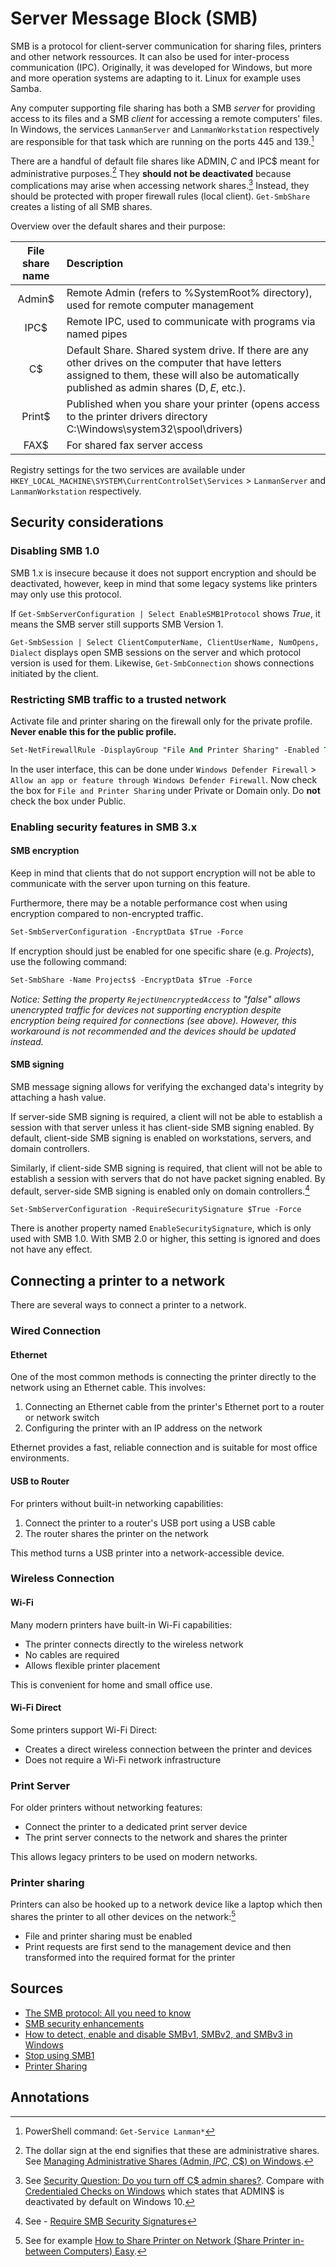 # Server Message Block (SMB)

SMB is a protocol for client-server communication for sharing files, printers and other network ressources. It can also be used for inter-process communication (IPC). Originally, it was developed for Windows, but more and more operation systems are adapting to it. Linux for example uses Samba.

Any computer supporting file sharing has both a SMB *server* for providing access to its files and a SMB *client* for accessing a remote computers' files. In Windows, the services `LanmanServer` and `LanmanWorkstation` respectively are responsible for that task which are running on the ports 445 and 139.[^lanman]

<!--disabling the Lanman services does not impact the ability to use the local printer (if it supports TCP/IP that is) and it also increases security > only deactivate if file and printer sharing is not used-->

There are a handful of default file shares like ADMIN$, C$ and IPC$ meant for administrative purposes.[^dollar] They **should not be deactivated** because complications may arise when accessing network shares.[^deactivate-default-share] Instead, they should be protected with proper firewall rules (local client). `Get-SmbShare` creates a listing of all SMB shares.

Overview over the default shares and their purpose:

| File share name | Description |
| :-: | :-- |
| Admin$ | Remote Admin (refers to %SystemRoot% directory), used for remote computer management |
| IPC$ | Remote IPC, used to communicate with programs via named pipes |
| C$ | Default Share. Shared system drive. If there are any other drives on the computer that have letters assigned to them, these will also be automatically published as admin shares (D$, E$, etc.). |
| Print$ | Published when you share your printer (opens access to the printer drivers directory C:\Windows\system32\spool\drivers) |
| FAX$ | For shared fax server access |

Registry settings for the two services are available under `HKEY_LOCAL_MACHINE\SYSTEM\CurrentControlSet\Services` > `LanmanServer` and `LanmanWorkstation` respectively.

## Security considerations

### Disabling SMB 1.0

SMB 1.x is insecure because it does not support encryption and should be deactivated, however, keep in mind that some legacy systems like printers may only use this protocol.

If `Get-SmbServerConfiguration | Select EnableSMB1Protocol` shows *True*, it means the SMB server still supports SMB Version 1.

`Get-SmbSession | Select ClientComputerName, ClientUserName, NumOpens, Dialect` displays open SMB sessions on the server and which protocol version is used for them. Likewise, `Get-SmbConnection` shows connections initiated by the client.

### Restricting SMB traffic to a trusted network

Activate file and printer sharing on the firewall only for the private profile. **Never enable this for the public profile.**

```ps
Set-NetFirewallRule -DisplayGroup "File And Printer Sharing" -Enabled True -Profile Private
```

In the user interface, this can be done under `Windows Defender Firewall` > `Allow an app or feature through Windows Defender Firewall`. Now check the box for `File and Printer Sharing` under Private or Domain only. Do **not** check the box under Public.

### Enabling security features in SMB 3.x

#### SMB encryption

Keep in mind that clients that do not support encryption will not be able to communicate with the server upon turning on this feature.

Furthermore, there may be a notable performance cost when using encryption compared to non-encrypted traffic.

```ps
Set-SmbServerConfiguration -EncryptData $True -Force
```

If encryption should just be enabled for one specific share (e.g. *Projects*), use the following command:

```ps
Set-SmbShare -Name Projects$ -EncryptData $True -Force
```

*Notice: Setting the property `RejectUnencryptedAccess` to "false" allows unencrypted traffic for devices not supporting encryption despite encryption being required for connections (see above). However, this workaround is not recommended and the devices should be updated instead.*

#### SMB signing

SMB message signing allows for verifying the exchanged data's integrity by attaching a hash value.

If server-side SMB signing is required, a client will not be able to establish a session with that server unless it has client-side SMB signing enabled. By default, client-side SMB signing is enabled on workstations, servers, and domain controllers.

Similarly, if client-side SMB signing is required, that client will not be able to establish a session with servers that do not have packet signing enabled. By default, server-side SMB signing is enabled only on domain controllers.[^signing]

```ps
Set-SmbServerConfiguration -RequireSecuritySignature $True -Force
```

There is another property named `EnableSecuritySignature`, which is only used with SMB 1.0. With SMB 2.0 or higher, this setting is ignored and does not have any effect.

## Connecting a printer to a network

There are several ways to connect a printer to a network.

### Wired Connection

#### Ethernet

One of the most common methods is connecting the printer directly to the network using an Ethernet cable. This involves:

1. Connecting an Ethernet cable from the printer's Ethernet port to a router or network switch
2. Configuring the printer with an IP address on the network

Ethernet provides a fast, reliable connection and is suitable for most office environments.

#### USB to Router

For printers without built-in networking capabilities:

1. Connect the printer to a router's USB port using a USB cable
2. The router shares the printer on the network

This method turns a USB printer into a network-accessible device.

### Wireless Connection

#### Wi-Fi

Many modern printers have built-in Wi-Fi capabilities:

- The printer connects directly to the wireless network
- No cables are required
- Allows flexible printer placement

This is convenient for home and small office use.

#### Wi-Fi Direct

Some printers support Wi-Fi Direct:

- Creates a direct wireless connection between the printer and devices
- Does not require a Wi-Fi network infrastructure

### Print Server

For older printers without networking features:

- Connect the printer to a dedicated print server device
- The print server connects to the network and shares the printer

This allows legacy printers to be used on modern networks.

### Printer sharing

Printers can also be hooked up to a network device like a laptop which then shares the printer to all other devices on the network:[^printer-sharing]

- File and printer sharing must be enabled
- Print requests are first send to the management device and then transformed into the required format for the printer

## Sources

- [The SMB protocol: All you need to know](https://4sysops.com/archives/the-smb-protocol-all-you-need-to-know/)
- [SMB security enhancements](https://learn.microsoft.com/en-us/windows-server/storage/file-server/smb-security)
- [How to detect, enable and disable SMBv1, SMBv2, and SMBv3 in Windows](https://learn.microsoft.com/en-us/windows-server/storage/file-server/troubleshoot/detect-enable-and-disable-smbv1-v2-v3)
- [Stop using SMB1](https://techcommunity.microsoft.com/t5/storage-at-microsoft/stop-using-smb1/ba-p/425858)
- [Printer Sharing](https://www.techopedia.com/definition/10273/printer-sharing)

## Annotations

[^lanman]: PowerShell command: `Get-Service Lanman*`
[^dollar]: The dollar sign at the end signifies that these are administrative shares. See [Managing Administrative Shares (Admin$, IPC$, C$) on Windows](https://woshub.com/enable-remote-access-to-admin-shares-in-workgroup/).
[^deactivate-default-share]: See [Security Question: Do you turn off C$ admin shares?](https://community.spiceworks.com/t/security-question-do-you-turn-off-c-admin-shares/319617). Compare with [Credentialed Checks on Windows](https://docs.tenable.com/nessus/Content/CredentialedChecksOnWindows.htm) which states that ADMIN$ is deactivated by default on Windows 10.
[^signing]: See - [Require SMB Security Signatures](https://learn.microsoft.com/en-us/previous-versions/orphan-topics/ws.11/cc731957(v=ws.11)?redirectedfrom=MSDN)
[^printer-sharing]: See for example [How to Share Printer on Network (Share Printer in-between Computers) Easy](https://www.youtube.com/watch?v=tg1soEWNcFg).
